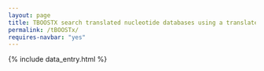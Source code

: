 ```yaml
---
layout: page
title: TBOOSTX search translated nucleotide databases using a translated nucleotide query.
permalink: /tBOOSTx/
requires-navbar: "yes"
---
```


{% include data_entry.html %}
